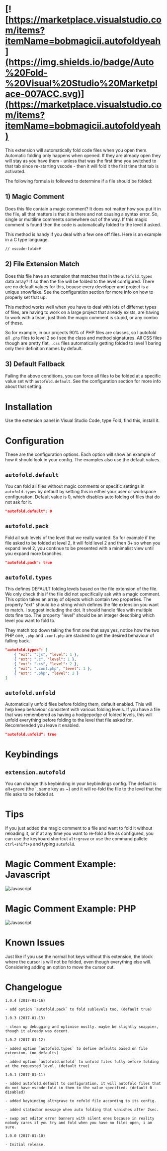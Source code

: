 # [![https://marketplace.visualstudio.com/items?itemName=bobmagicii.autofoldyeah](https://img.shields.io/badge/Auto%20Fold-%20Visual%20Studio%20Marketplace-007ACC.svg)](https://marketplace.visualstudio.com/items?itemName=bobmagicii.autofoldyeah)

This extension will automatically fold code files when you open them. Automatic folding only happens when opened. If they are already open they will stay as you have them - unless that was the first time you switched to that tab since re-starting vscode - then it will fold it the first time that tab is activated.

The following formula is followed to determine if a file should be folded:

## 1) Magic Comment

Does this file contain a magic comment? It does not matter how you put it in the file, all that matters is that it is there and not causing a syntax error. So, single or multiline comments somewhere out of the way. If this magic comment is found then the code is automatically folded to the level it asked.

This method is handy if you deal with a few one off files. Here is an example in a C type language.

`// vscode-fold=#`

## 2) File Extension Match

Does this file have an extension that matches that in the `autofold.types` data array? If so then the file will be folded to the level configured. There are no default values for this, beause every developer and project is a unique snowflake.  See the configuration section for more info on how to properly set that up.

This method works well when you have to deal with lots of differnet types of files, are having to work on a large project that already exists, are having to work with a team, just think the magic comment is stupid, or any combo of these.

So for example, in our projects 90% of PHP files are classes, so I autofold all `.php` files to level 2 so i see the class and method signatures. All CSS files though are pretty flat, `.css` files automatically getting folded to level 1 baring only their definition names by default.

## 3) Default Fallback

Failing the above conditions, you can force all files to be folded at a specific value set with `autofold.default`. See the configuration section for more info about that setting.

# Installation

Use the extension panel in Visual Studio Code, type Fold, find this, install it.

# Configuration

These are the configuration options. Each option will show an example of how it should look in your config. The examples also use the default values.

## `autofold.default`

You can fold all files without magic comments or specific settings in `autofold.types` by default by setting this in either your user or workspace configuration. Default value is 0, which disables auto folding of files that do not ask for it.

```json
"autofold.default": 0
```

## `autofold.pack`

Fold all sub levels of the level that we really wanted. So for example if the file asked to be folded at level 2, it will fold level 2 and then 3+ so when you expand level 2, you continue to be presented with a minimalist view until you expand more branches.

```json
"autofold.pack": true
```

## `autofold.types`

This defines DEFAULT folding levels based on the file extension of the file. We only check this if the file did not specifically ask with a magic comment. This option takes an array of objects which contain two properties. The property "ext" should be a string which defines the file extension you want to match. I suggest including the dot. It should handle files with multiple dots fine too. The property "level" should be an integer describing which level you want to fold to.

They match top down taking the first one that says yes, notice how the two PHP one, `.php` and `.conf.php` are stacked to get the desired behaviour of falling back.

```json
"autofold.types": [
	{ "ext": ".js", "level": 1 },
	{ "ext": ".c", "level": 1 },
	{ "ext": ".cs", "level": 2 },
	{ "ext": ".conf.php", "level": 1 },
	{ "ext": ".php", "level": 2 }
]
```

## `autofold.unfold`

Automatically unfold files before folding them, default enabled. This will help keep behaviour consistent with various folding levels. If you have a file that was remembered as having a hodgepodge of folded levels, this will unfold everything before folding to the level that file asked for. Recommended you leave it enabled.

```json
"autofold.unfold": true
```

# Keybindings

## `extension.autofold`

You can change this keybinding in your keybindings config. The default is alt+grave (the `, same key as ~) and it will re-fold the file to the level that the file asks to be folded at.

# Tips

If you just added the magic comment to a file and want to fold it without reloading it, or if at any time you want to re-fold a file as configured, you can use the keyboard shortcut `alt+grave` or use the command pallete `ctrl+shift+p` and typing `autofold`.

# Magic Comment Example: Javascript

![Javascript](images/example-js.png)

# Magic Comment Example: PHP

![Javascript](images/example-php.png)

# Known Issues

Just like if you use the normal hot keys without this extension, the block where the cursor is will not be folded, even though everything else will. Considering adding an option to move the cursor out.

# Changelogue

```
1.0.4 (2017-01-16)

- add option `autofold.pack` to fold sublevels too. (default true)

1.0.3 (2017-01-13)

- clean up debugging and optimise mostly. maybe be slightly snappier, though it already was decent.

1.0.2 (2017-01-12)

- added option `autofold.types` to define defaults based on file extension. (no defaults)

- added option `autofold.unfold` to unfold files fully before folding at the requested level. (default true)

1.0.1 (2017-01-11)

- added autofold.default to configuration. it will autofold files that do not have vscode-fold in them to the value specified. (default 0 - disabled)

- added keybinding alt+grave to refold file according to its config.

- added statusbar message when auto folding that vanishes after 2sec.

- swap out editor error banners with silent ones because in reality nobody cares if you try and fold when you have no files open, i am sure.

1.0.0 (2017-01-10)

- Initial release.
```
